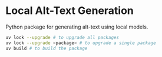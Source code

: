 # Local Alt-Text Generation

Python package for generating alt-text using local models.

```bash
uv lock --upgrade # to upgrade all packages
uv lock --upgrade <package> # to upgrade a single package
uv build # to build the package
```

